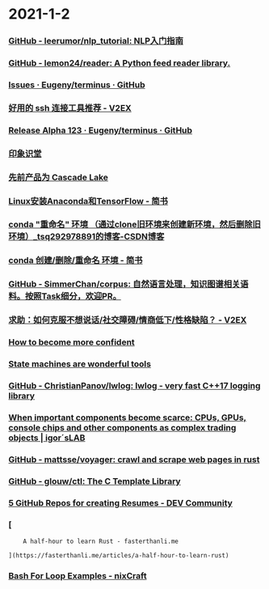 
# 2021-1-2

### [GitHub - leerumor/nlp_tutorial: NLP入门指南](https://github.com/leerumor/nlp_tutorial)

### [GitHub - lemon24/reader: A Python feed reader library.](https://github.com/lemon24/reader)

### [Issues · Eugeny/terminus · GitHub](https://github.com/Eugeny/terminus/issues)

### [好用的 ssh 连接工具推荐 - V2EX](https://www.v2ex.com/t/740849)

### [Release Alpha 123 · Eugeny/terminus · GitHub](https://github.com/Eugeny/terminus/releases/tag/v1.0.123)

### [印象识堂](https://www.yinxiang.com/everhub/note/0ffe0e90-1491-4493-a095-f623e6e7e632)

### [先前产品为  Cascade Lake](https://ark.intel.com/content/www/cn/zh/ark/products/codename/124664/cascade-lake.html)

### [Linux安装Anaconda和TensorFlow - 简书](https://www.jianshu.com/p/d01aabf7bd65)

### [conda "重命名" 环境 （通过clone旧环境来创建新环境，然后删除旧环境）_tsq292978891的博客-CSDN博客](https://blog.csdn.net/tsq292978891/article/details/89204525)

### [conda 创建/删除/重命名 环境 - 简书](https://www.jianshu.com/p/7265011ba3f2)

### [GitHub - SimmerChan/corpus: 自然语言处理，知识图谱相关语料。按照Task细分，欢迎PR。](https://github.com/SimmerChan/corpus)

### [求助：如何克服不想说话/社交障碍/情商低下/性格缺陷？ - V2EX](https://www.v2ex.com/t/740887)

### [How to become more confident](https://aliabdaal.com/how-to-become-more-confident/)

### [State machines are wonderful tools](https://nullprogram.com/blog/2020/12/31/)

### [GitHub - ChristianPanov/lwlog: lwlog - very fast C++17 logging library](https://github.com/ChristianPanov/lwlog)

### [When important components become scarce: CPUs, GPUs, console chips and other components as complex trading objects | igor´sLAB](https://www.igorslab.de/en/if-important-components-will-become-shortage-cpus-gpus-console-chips-and-other-components-as-complex-handle-object/)

### [GitHub - mattsse/voyager: crawl and scrape web pages in rust](https://github.com/mattsse/voyager)

### [GitHub - glouw/ctl: The C Template Library](https://github.com/glouw/ctl)

### [5 GitHub Repos for creating Resumes - DEV Community](https://dev.to/ns23/5-github-repos-for-creating-resumes-e3k)

### [
        
        A half-hour to learn Rust - fasterthanli.me
        
    ](https://fasterthanli.me/articles/a-half-hour-to-learn-rust)

### [Bash For Loop Examples - nixCraft](https://www.cyberciti.biz/faq/bash-for-loop/)